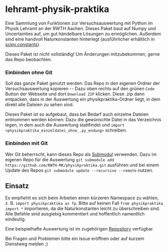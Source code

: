 # lehramt-physik-praktika
Eine Sammlung von Funktionen zur Versuchsauswertung mit Python im Physik Lehramt an der RWTH Aachen.
Dieses Paket baut auf Numpy und Uncertainties auf, um gut händelbare Lösungen zu ermöglichen. Außerdem sind eine
handvoll Naturkonstanten hinterlegt (ausführlicher erhältlich in 
[scipy.constants](https://docs.scipy.org/doc/scipy/reference/constants.html)).

Dieses Paket ist nicht vollständig! Um Änderungen mitzubekommen, gerne das Repo beobachten.
### Einbinden ohne Git
Soll das ganze Paket genutzt werden: Das Repo in den eigenen Ordner der Versuchsauswertung kopieren -- Dazu oben 
rechts auf den grünen `Code` Button der Webseite und dort `Download ZIP` klicken. Diese .zip dann entpacken, dass 
in der Auswertung ein physikpraktika-Ordner liegt, in dem direkt alle Dateien zu sehen sind. 

Dieses Paket ist so aufgebaut, dass bei Bedarf auch einzelne Dateien entnommen werden können: Dazu die gewünschte 
Datei in das Verzeichnis legen, in dem auch die Auswertung stattfindet und 
`import <physikpraktika_einzeldatei_ohne_.py_endung>` schreiben.

### Einbinden mit Git
Wer Git beherrscht, kann dieses Repo als [Submodul](https://github.blog/2016-02-01-working-with-submodules/)
verwenden. Dazu im eigenen Repo für die Auswertung ``git submodule add https://github.com/RWTH-MK/physikpraktika.git`` 
ausführen und bei einem Update des Repos ``git submodule update --recursive --remote`` nutzen.

## Einsatz
Es empfiehlt es sich beim Arbeiten einen kürzeren Namespace zu wählen, z. B. `import physikpraktika as fp`. 
Bitte auf keinen Fall `from physikpraktika import *` importieren, da die Naturkonstanten leicht zu überschreiben sind.
Alle Befehle sind ausgiebig kommentiert und hoffentlich namentlich eindeutig. 

Eine beispielhafte Auswertung ist im zugehörigen [Repository](https://github.com/RWTH-MK/physikpraktika_beispiel_Rutherford) verfügbar.

Bei Fragen und Problemen bitte ein Issue eröffnen oder auf kurzem Dienstweg melden ;) 
